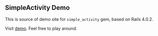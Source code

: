 ## SimpleActivity Demo

This is source of demo site for `simple_activity` gem, based on Rails 4.0.2.

Visit [demo](http://intense-crag-2356.herokuapp.com/). Feel free to play around.
